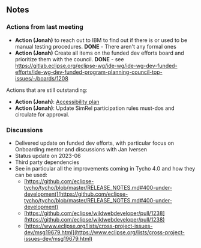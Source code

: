 ## Notes

### Actions from last meeting

- **Action (Jonah)** to reach out to IBM to find out if there is or
 used to be manual testing procedures. **DONE** - There aren't any
 formal ones
- **Action (Jonah)** Create all items on the funded dev efforts board
 and prioritize them with the council. **DONE** - see
 <https://gitlab.eclipse.org/eclipse-wg/ide-wg/ide-wg-dev-funded-efforts/ide-wg-dev-funded-program-planning-council-top-issues/-/boards/1208>

Actions that are still outstanding:

- **Action (Jonah)**: [Accessibility plan](2023-05-03.md#accessibility)
- **Action (Jonah)**: Update SimRel participation rules must-dos and
 circulate for approval.

### Discussions

- Delivered update on funded dev efforts, with particular focus on Onboarding mentor and discussions with Jan Iversen
- Status update on 2023-06
- Third party dependencies
- See in particular all the improvements coming in Tycho 4.0 and how they can be used:
    - [https://github.com/eclipse-tycho/tycho/blob/master/RELEASE_NOTES.md#400-under-development](https://github.com/eclipse-tycho/tycho/blob/master/RELEASE_NOTES.md#400-under-development)
    - [https://github.com/eclipse/wildwebdeveloper/pull/1238](https://github.com/eclipse/wildwebdeveloper/pull/1238)
    - [https://www.eclipse.org/lists/cross-project-issues-dev/msg19679.html](https://www.eclipse.org/lists/cross-project-issues-dev/msg19679.html)
